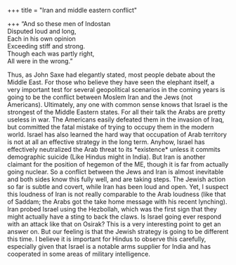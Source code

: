 +++
title = "Iran and middle eastern conflict"

+++
“And so these men of Indostan  
Disputed loud and long,  
Each in his own opinion  
Exceeding stiff and strong.  
Though each was partly right,  
All were in the wrong.”

Thus, as John Saxe had elegantly stated, most people debate about the
Middle East. For those who believe they have seen the elephant itself, a
very important test for several geopolitical scenarios in the coming
years is going to be the conflict between Moslem Iran and the Jews (not
Americans). Ultimately, any one with common sense knows that Israel is
the strongest of the Middle Eastern states. For all their talk the Arabs
are pretty useless in war. The Americans easily defeated them in the
invasion of Iraq, but committed the fatal mistake of trying to occupy
them in the modern world. Israel has also learned the hard way that
occupation of Arab territory is not at all an effective strategy in the
long term. Anyhow, Israel has effectively neutralized the Arab threat to
its \*existence\* unless it commits demographic suicide (Like Hindus
might in India). But Iran is another claimant for the position of
hegemon of the ME, though it is far from actually going nuclear. So a
conflict between the Jews and Iran is almost inevitable and both sides
know this fully well, and are taking steps. The Jewish action so far is
subtle and covert, while Iran has been loud and open. Yet, I suspect
this loudness of Iran is not really comparable to the Arab loudness
(like that of Saddam; the Arabs got the take home message with his
recent lynching). Iran probed Israel using the Hezbollah, which was the
first sign that they might actually have a sting to back the claws. Is
Israel going ever respond with an attack like that on Osirak? This is a
very interesting point to get an answer on. But our feeling is that the
Jewish strategy is going to be different this time. I believe it is
important for Hindus to observe this carefully, especially given that
Israel is a notable arms supplier for India and has cooperated in some
areas of military intelligence.
